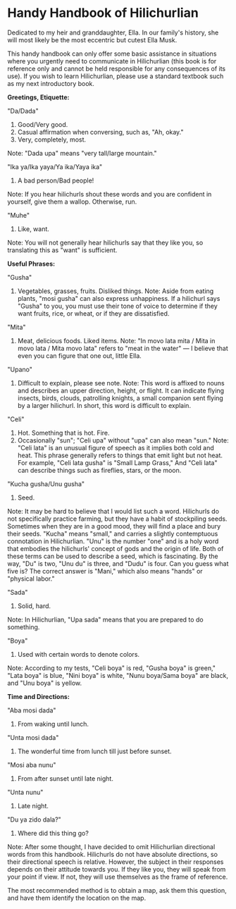 # Handy Handbook of Hilichurlian


Dedicated to my heir and granddaughter, Ella. In our family's history, she will most likely be the most eccentric but cutest Ella Musk.

This handy handbook can only offer some basic assistance in situations where you urgently need to communicate in Hilichurlian (this book is for reference only and cannot be held responsible for any consequences of its use).
If you wish to learn Hilichurlian, please use a standard textbook such as my next introductory book.

**Greetings, Etiquette:**

"Da/Dada"

1. Good/Very good.
2. Casual affirmation when conversing, such as, "Ah, okay."
3. Very, completely, most.

Note: "Dada upa" means "very tall/large mountain."

"Ika ya/Ika yaya/Ya ika/Yaya ika"

1. A bad person/Bad people!

Note: If you hear hilichurls shout these words and you are confident in yourself, give them a wallop. Otherwise, run.

"Muhe"

1. Like, want.

Note: You will not generally hear hilichurls say that they like you, so translating this as "want" is sufficient.

**Useful Phrases:**

"Gusha"

1. Vegetables, grasses, fruits. Disliked things.
Note: Aside from eating plants, "mosi gusha" can also express unhappiness.
If a hilichurl says "Gusha" to you, you must use their tone of voice to determine if they want fruits, rice, or wheat, or if they are dissatisfied.

"Mita"

1. Meat, delicious foods. Liked items.
Note: "In movo lata mita / Mita in movo lata / Mita movo lata" refers to "meat in the water" — I believe that even you can figure that one out, little Ella.

"Upano"

1. Difficult to explain, please see note.
Note: This word is affixed to nouns and describes an upper direction, height, or flight. It can indicate flying insects, birds, clouds, patrolling knights, a small companion sent flying by a larger hilichurl. In short, this word is difficult to explain.

"Celi"

1. Hot. Something that is hot. Fire.
2. Occasionally "sun"; "Celi upa" without "upa" can also mean "sun."
Note: "Celi lata" is an unusual figure of speech as it implies both cold and heat.
This phrase generally refers to things that emit light but not heat.
For example, "Celi lata gusha" is "Small Lamp Grass,"
And "Celi lata" can describe things such as fireflies, stars, or the moon.

"Kucha gusha/Unu gusha"

1. Seed.

Note: It may be hard to believe that I would list such a word. Hilichurls do not specifically practice farming, but they have a habit of stockpiling seeds. Sometimes when they are in a good mood, they will find a place and bury their seeds. "Kucha" means "small," and carries a slightly contemptuous connotation in Hilichurlian. "Unu" is the number "one" and is a holy word that embodies the hilichurls' concept of gods and the origin of life. Both of these terms can be used to describe a seed, which is fascinating.
By the way, "Du" is two, "Unu du" is three, and "Dudu" is four. Can you guess what five is?
The correct answer is "Mani," which also means "hands" or "physical labor."

"Sada"

1. Solid, hard.

Note: In Hilichurlian, "Upa sada" means that you are prepared to do something.

"Boya"

1. Used with certain words to denote colors.

Note: According to my tests, "Celi boya" is red, "Gusha boya" is green," "Lata boya" is blue, "Nini boya" is white, "Nunu boya/Sama boya" are black, and "Unu boya" is yellow.

**Time and Directions:**

"Aba mosi dada"

1. From waking until lunch.

"Unta mosi dada"

1. The wonderful time from lunch till just before sunset.

"Mosi aba nunu"

1. From after sunset until late night.

"Unta nunu"

1. Late night.

"Du ya zido dala?"

1. Where did this thing go?

Note: After some thought, I have decided to omit Hilichurlian directional words from this handbook. Hilichurls do not have absolute directions, so their directional speech is relative. However, the subject in their responses depends on their attitude towards you. If they like you, they will speak from your point if view. If not, they will use themselves as the frame of reference.

The most recommended method is to obtain a map, ask them this question, and have them identify the location on the map.
